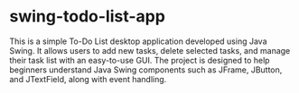 # swing-todo-list-app
This is a simple To-Do List desktop application developed using Java Swing.   It allows users to add new tasks, delete selected tasks, and manage their task list with an easy-to-use GUI.   The project is designed to help beginners understand Java Swing components such as JFrame, JButton, and JTextField, along with event handling.
